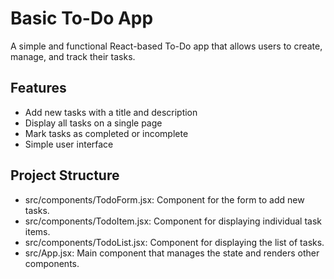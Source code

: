 # Basic To-Do App

A simple and functional React-based To-Do app that allows users to create, manage, and track their tasks.

## Features

- Add new tasks with a title and description
- Display all tasks on a single page
- Mark tasks as completed or incomplete
- Simple user interface

## Project Structure

- src/components/TodoForm.jsx: Component for the form to add new tasks.
- src/components/TodoItem.jsx: Component for displaying individual task items.
- src/components/TodoList.jsx: Component for displaying the list of tasks.
- src/App.jsx: Main component that manages the state and renders other components.
